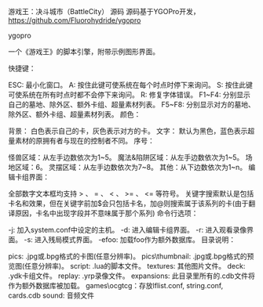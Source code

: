 游戏王：决斗城市（BattleCity） 源码
源码基于YGOPro开发，https://github.com/Fluorohydride/ygopro

ygopro

一个《游戏王》的脚本引擎，附带示例图形界面。

快捷键：

ESC: 最小化窗口。
A: 按住此键可使系统在每个时点时停下来询问。
S: 按住此键可使系统在所有时点时都不会停下来询问。
R: 修复字体错误。
F1~F4: 分别显示自己的墓地、除外区、额外卡组、超量素材列表。
F5~F8: 分别显示对方的墓地、除外区、额外卡组、超量素材列表。
颜色：

背景：
白色表示自己的卡，灰色表示对方的卡。
文字：
默认为黑色，蓝色表示超量素材的原拥有者与现在的控制者不同。
序号：

怪兽区域：从左手边数依次为1~5。
魔法&陷阱区域：从左手边数依次为1~5。
场地区域：6。
灵摆区域：从左手边数依次为7~8。
其他：从下边数依次为1~n。
编辑卡组界面：

全部数字文本框均支持 > 、 = 、 < 、 >= 、 <= 等符号。
关键字搜索默认是包括卡名和效果，但在关键字前加$会只包括卡名，加@则搜索属于该系列的卡(由于翻译原因，卡名中出现字段并不意味属于那个系列)
命令行选项：

-j: 加入system.conf中设定的主机。
-d: 进入编辑卡组界面。
-r: 进入观看录像界面。
-s: 进入残局模式界面。
-efoo: 加载foo作为额外数据库。
目录说明：

pics: .jpg或.bpg格式的卡图(任意分辨率)。
pics\thumbnail: .jpg或.bpg格式的预览图(任意分辨率)。
script: .lua的脚本文件。
textures: 其他图片文件。
deck: .ydk卡组文件。
replay: .yrp录像文件。
expansions: 此目录里所有的.cdb文件将作为额外数据库被加载。
games\ocgtcg：存放lflist.conf, string.conf, cards.cdb
sound: 音频文件